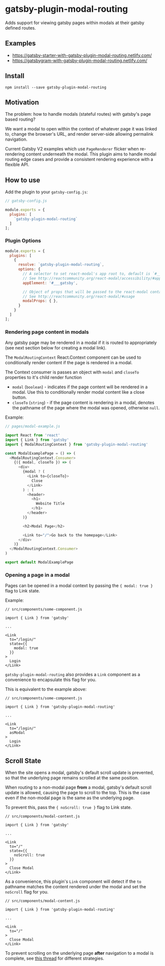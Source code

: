 # gatsby-plugin-modal-routing

Adds support for viewing gatsby pages within modals at their gatsby defined routes.

## Examples

- https://gatsby-starter-with-gatsby-plugin-modal-routing.netlify.com/
- https://gatsbygram-with-gatsby-plugin-modal-routing.netlify.com/

## Install

```
npm install --save gatsby-plugin-modal-routing
```

## Motivation

The problem: how to handle modals (stateful routes) with gatsby's page based routing?

We want a modal to open within the context of whatever page it was linked to, change
the browser's URL, and render server-side allowing permalink navigation.

Current Gatsby V2 examples which use `PageRenderer` flicker when re-rendering content
underneath the modal. This plugin aims to handle modal routing edge cases and provide
a consistent rendering experience with a flexible API.

## How to use

Add the plugin to your `gatsby-config.js`:

```js
// gatsby-config.js

module.exports = {
  plugins: [
    `gatsby-plugin-modal-routing`
  ]
];
```

### Plugin Options

```js
module.exports = {
  plugins: [
    {
      resolve: `gatsby-plugin-modal-routing`,
      options: {
        // A selector to set react-modal's app root to, default is `#___gatsby`
        // See http://reactcommunity.org/react-modal/accessibility/#app-element
        appElement: '#___gatsby',

        // Object of props that will be passed to the react-modal container
        // See http://reactcommunity.org/react-modal/#usage
        modalProps: { },
      }
    }
  ]
];
```

### Rendering page content in modals

Any gatsby page may be rendered in a modal if it is routed to appropriately (see next
section below for creating a modal link).

The `ModalRoutingContext` React.Context component can be used to conditionally render
content if the page is rendered in a modal.

The Context consumer is passes an object with `modal` and `closeTo` properties to it's
child render function

- `modal` (`boolean`) - indicates if the page content will be rendered in a modal. Use
this to conditionally render modal content like a close button.
- `closeTo` (`string`) - if the page content is rendering in a modal, denotes the
pathname of the page where the modal was opened, otherwise `null`.

Example:

```js
// pages/modal-example.js

import React from 'react'
import { Link } from 'gatsby'
import { ModalRoutingContext } from 'gatsby-plugin-modal-routing'

const ModalExamplePage = () => (
  <ModalRoutingContext.Consumer>
    {({ modal, closeTo }) => (
      <div>
        {modal ? (
          <Link to={closeTo}>
            Close
          </Link>
        ) : (
          <header>
            <h1>
              Website Title
            </h1>
          </header>
        )}

        <h2>Modal Page</h2>

        <Link to="/">Go back to the homepage</Link>
      </div>
    )}
  </ModalRoutingContext.Consumer>
)

export default ModalExamplePage
```

### Opening a page in a modal

Pages can be opened in a modal context by passing the `{ modal: true }` flag to Link state.

Example:

```
// src/components/some-component.js

import { Link } from 'gatsby'

...

<Link
  to="/login/"
  state={{
    modal: true
  }}
>
  Login
</Link>
```

`gatsby-plugin-modal-routing` also provides a `Link` component as a convenience to encapsulate
this flag for you.

This is equivalent to the example above:

```
// src/components/some-component.js

import { Link } from 'gatsby-plugin-modal-routing'

...

<Link
  to="/login/"
  asModal
>
  Login
</Link>
```

## Scroll State

When the site opens a modal, gatsby's default scroll update is prevented, so that the
underlying page remains scrolled at the same position.

When routing to a non-modal page **from** a modal, gatsby's default scroll update is
allowed, causing the page to scroll to the top. This is the case even if the non-modal
page is the same as the underlying page.

To prevent this, pass the `{ noScroll: true }` flag to Link state.

```
// src/components/modal-content.js

import { Link } from 'gatsby'

...

<Link
  to="/"
  state={{
    noScroll: true
  }}
>
  Close Modal
</Link>
```

As a convenience, this plugin's `Link` component will detect if the `to` pathname matches the
content rendered under the modal and set the `noScroll` flag for you.

```
// src/components/modal-content.js

import { Link } from 'gatsby-plugin-modal-routing'

...

<Link
  to="/"
>
  Close Modal
</Link>
```

To prevent scrolling on the underlying page **after** navigation to a modal is complete, see [this thread](https://github.com/reactjs/react-modal/issues/191) for different strategies.
